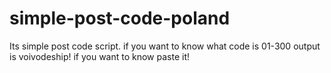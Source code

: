 # simple-post-code-poland
Its simple post code script. if you want to know what code is 01-300 output is voivodeship! if you want to know paste it!
